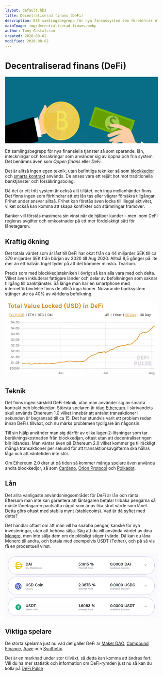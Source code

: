 ```yaml
---
layout: default.hbs
title: Decentraliserad finans (DeFi)
description: Ett samlingsbegrepp för nya finanssystem som förbättrar eller ersätter banktjänster med öppna och fria system - med hjälp av blockkedjor och smarta kontrakt.
mainImage: img/decentraliserad-finans.webp
author: Tony Gustafsson
created: 2020-08-02
modified: 2020-08-02
---
```


# Decentraliserad finans (DeFi)

![Decentraliserad finans](../img/decentraliserad-finans.webp 'Decentraliserad finans')

Ett samlingsbegrepp för nya finansiella tjänster så som sparande, lån, inteckningar och försäkringar som använder sig av öppna och fria system. Det benämns även som _Öppen finans_ eller _DeFi_.

Det är alltså ingen egen teknik, utan befintliga tekniker så som [blockkedjor](/tekniker/blockkedjor.html) och [smarta kontrakt](/tekniker/smarta-kontrakt.html) används. De anses vara ett rejält hot mot traditionella banktjänster och försäkringsbolag.

Då det är ett fritt system är också allt tillåtet, och inga mellanhänder finns. Det finns ingen som förhindrar att ett lån tas eller vägrar försäkra tillgångar. Frihet under ansvar alltså. Frihet kan förstås även locka till illegal aktivitet, vilket också kan komma att skapa konflikter och stämningar framöver.

Banker vill förstås maximera sin vinst när de hjälper kunder - men inom DeFi regleras avgifter och omkostnader på ett mer fördelaktigt sätt för lånetagaren.

## Kraftig ökning

Det totala värdet som är låst till DeFi har ökat från ca 44 miljarder SEK till ca 370 miljarder SEK från början av 2020 till Aug 2020. Alltså 8,5 gånger på lite mer än ett halvår. Inget tyder på att det kommer minska. Tvärtom.

Precis som med blockkedjetekniken i övrigt så kan alla vara med och delta. Vilket även inkluderar fattigare länder och delar av befolkningen som saknar tillgång till banktjänster. Så länge man har en smartphone med internetförbindelse finns de alltså inga hinder. Nuvarande banksystem stänger ute ca 40% av världens befolkning.

![Tillväxten för DeFi](../img/decentraliserad-finans-tillvaxt.webp 'Tillväxten för DeFi')

## Teknik

Det finns ingen särskild DeFi-teknik, utan man använder sig av smarta kontrakt och blockkedjor. Största spelaren är idag [Ethereum](/kryptovalutor/ethereum.html). I skrivandets skull används Ethereum 1.0 vilket innebär att antalet transaktioner i sekunden är begränsad till ca 15. Det har stundvis varit ett problem redan innan DeFis tillväxt, och nu märks problemen tydligare än någonsin.

Till sin hjälp använder man sig därför av olika lager-2-lösningar som tar beräkningskostnaden från blockkedjan, oftast utan att decentraliseringen blir lidandes. Man väntar även på Ethereum 2.0 vilket kommer ge tillräckligt många transaktioner per sekund för att transaktionsavgifterna ska hållas låga och att väntetiden inte stör.

Om Ethereum 2.0 drar ut på tiden så kommer många spelare även använda andra blockkedjor, så som [Cardano](/kryptovalutor/cardano.html), [Orion Protocol](https://www.orionprotocol.io/) och [Polkadot](https://polkadot.network/).

## Lån

Det allra vanligaste användsningsområdet för DeFi är lån och ränta. Eftersom man inte kan
garantera att låntagaren betalar tillbaka pengarna så måste lånetagaren pantsätta något som är av lika stort värde som lånet. Detta görs oftast med stabila mynt (stablecoins). Vad är då syftet med detta?

Det handlar oftast om att man vill ha snabba pengar, kanske för nya investeringar, utan att behöva sälja. Säg att du vill använda värdet av dina [Monero](/kryptovalutor/monero.html), men inte sälja dem om de plötsligt stiger i värde. Då kan du låna Monero till andra, och betala med exempelvis USDT (Tether), och på så vis få en procentuell vinst.

![Lån genom DeFi](../img/decentraliserad-finans-lan.webp 'Lån genom DeFi')

## Viktiga spelare

De störta spelarna just nu vad det gäller DeFi är [Maker DAO](https://makerdao.com/), [Compound Finance](https://compound.finance/), [Aave](https://aave.com/) och [Synthetix](https://synthetix.io/).

Det är en marknad under stor tillväxt, så detta kan komma att ändras fort. Vill du ha mer statistik och information om DeFi-rymden just nu så kan du kolla på [DeFi Pulse](https://defipulse.com/)

